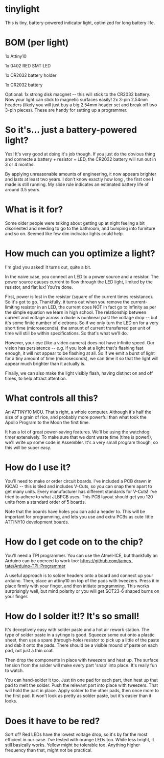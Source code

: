 # tinylight
This is tiny, battery-powered indicator light, optimized for long battery life.

# BOM (per light)

1x Attiny10

1x 0402 RED SMT LED

1x CR2032 battery holder

1x CR2032 battery

Optional:
1x strong disk macgnet -- this will stick to the CR2032 battery. Now your light can stick to magnetic surfaces easily!
2x 3-pin 2.54mm headers (likely you will just buy a big 2.54mm header set and break off two 3-pin pieces). These are handy for setting up a programmer.

# So it's... just a battery-powered light?
Yes! It's very good at doing it's job though. If you just do the obvious thing and connecte a battery + resistor + LED, the CR2032 battery will run out in 3 or 4 months.

By applying unreasonable amounts of engineering, it now appears brighter and lasts at least two years. I don't know exactly how long , the first one I made is still running. My slide rule indicates an estimated battery life of around 3.5 years.

# What is it for?
Some older people were talking about getting up at night feeling a bit disoriented and needing to go to the bathroom, and bumping into furniture and so on. Seemed like few dim indicator lights could help.

# How much can you optimize a light?
I'm glad you asked! It turns out, quite a bit.

In the naive case, you connect an LED to a power source and a resistor. The power source causes current to flow through the LED light, limited by the resistor, and fiat lux! You're done.

First, power is lost in the resistor (square of the current times resistance). So it's got to go. Thankfully, it turns out when you remove the current-limiting resistor in an LED, the current does NOT in fact go to infinity as per the simple equation we learn in high school. The relationship between current and voltage across a diode is nonlinear past the voltage drop -- but it's some finite number of electrons. So if we only turn the LED on for a very short time (microseconds), the amount of current transferred per unit of time will still be within specifications. So that's what we'll do.

However, your eye (like a video camera) does not have infinite speed. Our vision has persistence -- e.g. if you look at a light that's flashing fast enough, it will not appear to be flashing at all. So if we emit a burst of light for a tiny amount of time (microseconds), we can time it so that the light will appear much brighter than it actually is.

Finally, we can also make the light visibly flash, having distinct on and off times, to help attract attention.

# What controls all this?

An ATTINY10 MCU. That's right, a whole computer. Although it's half the size of a grain of rice, and probably more powerful than what took the Apollo Program to the Moon the first time.

It has a lot of great power-saving features. We'll be using the watchdog timer extensively. To make sure that we dont waste time (time is power!), we'll write up some code in Assembler. It's a very small program though, so this will be super easy.

# How do I use it?

You'll need to make or order circuit boards. I've included a PCB drawn in KiCAD -- this is tiled and includes V-Cuts, so you can snap them apart to get many units. Every manufacturer has different standards for V-Cuts! I've tried to adhere to what JLBPCB uses. This PCB layout should get you 120 units from a standard order of 5 boards.

Note that the boards have holes you can add a header to. This will be important for programming, and lets you use and extra PCBs as cute little ATTINY10 development boards.

# How do I get code on to the chip?

You'll need a TPI programmer. You can use the Atmel-ICE, but thankfully an Arduino can be coerced to work too: https://github.com/james-tate/Arduino-TPI-Programmer

A useful approach is to solder headers onto a board and connect up your arduino. Then, place an attiny10 on top of the pads with tweezers. Press it in place firmly with your finger, and then initiate programming. This works surprisingly well, but mind polarity or you will get SOT23-6 shaped burns on your finger.

# How do I solder it!? It's so small!

It's deceptively easy with solder paste and a hot air rework station. The type of solder paste in a sytinge is good. Squeeze some out onto a plastic sheet, then use a spare (through-hole) resistor to pick up a little of the paste and dab it onto the pads. There should be a visible mound of paste on each pad, not just a thin coat.

Then drop the components in place with tweezers and heat up. The surface tension from the solder will make every part 'snap' into place. It's really fun to watch.

You can hand-solder it too. Just tin one pad for each part, then heat up that pad to melt the solder. Push the relevant part into place with tweezers. That will hold the part in place. Apply solder to the other pads, then once more to the first pad. It won't look as pretty as solder paste, but it's easier than it looks.

# Does it have to be red?

Sort of? Red LEDs have the lowest voltage drop, so it's by far the most efficient in our case. I've tested with orange LEDs too. While less bright, it still basically works. Yellow might be tolerable too. Anything higher frequency than that, might not be practical.
